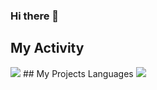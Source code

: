 ### Hi there 👋

## My Activity
<img src="https://github-readme-stats.vercel.app/api?username=py01n&show_icons=true&theme=dark"  />
## My Projects Languages
<img src="https://github-readme-stats.vercel.app/api/top-langs/?username=py01n&hide_progress=true" />
